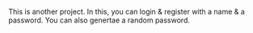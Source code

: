 This is another project.
In this, you can login & register with a name & a password.
You can also genertae a random password.
